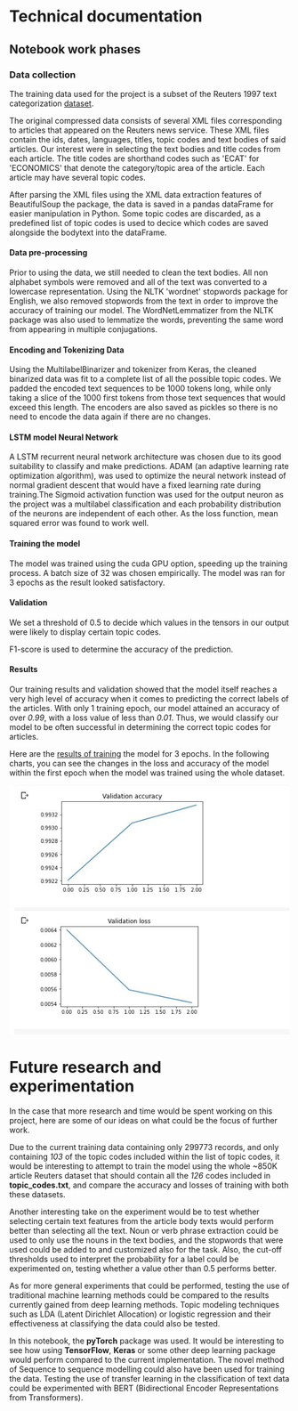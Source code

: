 # Technical documentation

## Notebook work phases

### Data collection

The training data used for the project is a subset of the Reuters 1997 text categorization [dataset](https://www.cs.helsinki.fi/u/yangarbe/Courses/2020-deep-learning/text-training-corpus/).

The original compressed data consists of several XML files corresponding to articles that appeared on the Reuters news service. These XML files contain the ids, dates, languages, titles, topic codes and text bodies of said articles. Our interest were in selecting the text bodies and title codes from each article. The title codes are shorthand codes such as 'ECAT' for 'ECONOMICS' that denote the category/topic area of the article. Each article may have several topic codes.



After parsing the XML files using the XML data extraction features of BeautifulSoup the package, the data is saved in a pandas dataFrame for easier manipulation in Python. Some topic codes are discarded, as a predefined list of topic codes is used to decice which codes are saved alongside the bodytext into the dataFrame.



#### Data pre-processing

Prior to using the data, we still needed to clean the text bodies. All non alphabet symbols were removed and all of the text was converted to a lowercase representation. Using the NLTK 'wordnet' stopwords package for English, we also removed stopwords from the text in order to improve the accuracy of training our model. The WordNetLemmatizer from the NLTK package was also used to lemmatize the words, preventing the same word from appearing in multiple conjugations.



#### Encoding and Tokenizing Data

Using the MultilabelBinarizer and tokenizer from Keras, the cleaned binarized data was fit to a complete list of all the possible topic codes. We padded the encoded text sequences to be 1000 tokens long, while only taking a slice of the 1000 first tokens from those text sequences that would exceed this length. The encoders are also saved as pickles so there is no need to encode the data again if there are no changes.





#### LSTM model Neural Network

A LSTM recurrent neural network architecture was chosen due to its good suitability to classify and make predictions. ADAM (an adaptive learning rate optimization algorithm), was used to optimize the neural network instead of normal gradient descent that would have a fixed learning rate during training.The Sigmoid activation function was used for the output neuron as the project was a multilabel classification and each probability distribution of the neurons are independent of each other. As the loss function, mean squared error was found to work well.



#### Training the model

The model was trained using the cuda GPU option, speeding up the training process. A batch size of 32 was chosen empirically. The model was ran for 3 epochs as the result looked satisfactory.



#### Validation

We set a threshold of 0.5 to decide which values in the tensors in our output were likely to display certain topic codes.

F1-score is used to determine the accuracy of the prediction.

#### Results

Our training results and validation showed that the model itself reaches a very high level of accuracy when it comes to predicting the correct labels of the articles. With only 1 training epoch, our model attained an accuracy of over *0.99*, with a loss value of less than *0.01*. Thus, we would classify our model to be often successful in determining the correct topic codes for articles.
 
Here are the [results of training](./training_results.txt) the model for 3 epochs. In the following charts, you can see the changes in the loss and accuracy of the model within the first epoch when the model was trained using the whole dataset.

<img src="./validattion_accuracy.JPG" width="800">

<img src="./validation_loss.JPG" width="800">

# Future research and experimentation

In the case that more research and time would be spent working on this project, here are some of our ideas on what could be the focus of further work.



Due to the current training data containing only 299773 records, and only containing *103* of the topic codes included within the list of topic codes,  it would be interesting to attempt to train the model using the whole  ~850K article Reuters dataset that should contain all the *126* codes included in **topic_codes.txt**, and compare the accuracy and losses of training with both these datasets. 

Another interesting take on the experiment would be to test whether selecting certain text features from the article body texts would perform better than selecting all the text. Noun or verb phrase extraction could be used to only use the nouns in the text bodies, and the stopwords that were used could be added to and customized also for the task. Also, the cut-off thresholds used to interpret the probability for a label could be experimented on, testing whether a value other than 0.5 performs better.

As for more general experiments that could be performed, testing the use of traditional machine learning methods could be compared to the results currently gained from deep learning methods. Topic modeling techniques such as LDA (Latent Dirichlet Allocation) or logistic regression and their effectiveness at classifying the data could also be tested.

In this notebook, the **pyTorch** package was used. It would be interesting to see how using **TensorFlow**, **Keras** or some other deep learning package would perform compared to the current implementation. The novel method of Sequence to sequence modelling could also have been used for training the data. Testing the use of transfer learning in the classification of text data could be experimented with BERT (Bidirectional Encoder Representations from Transformers).
